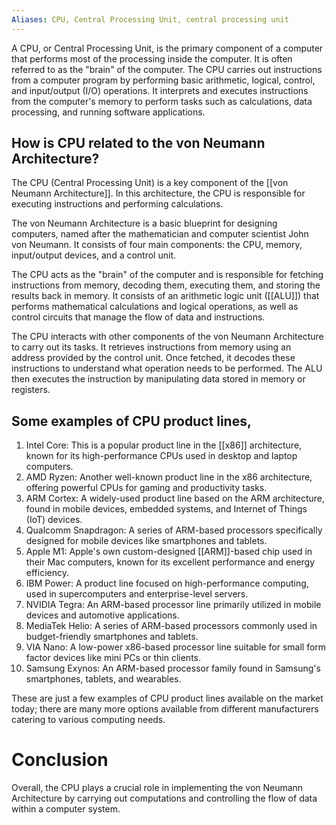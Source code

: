 ```yaml
---
Aliases: CPU, Central Processing Unit, central processing unit
---
```


A CPU, or Central Processing Unit, is the primary component of a computer that performs most of the processing inside the computer. It is often referred to as the "brain" of the computer. The CPU carries out instructions from a computer program by performing basic arithmetic, logical, control, and input/output (I/O) operations. It interprets and executes instructions from the computer's memory to perform tasks such as calculations, data processing, and running software applications.

## How is CPU related to the von Neumann Architecture?

The CPU (Central Processing Unit) is a key component of the [[von Neumann Architecture]]. In this architecture, the CPU is responsible for executing instructions and performing calculations.

The von Neumann Architecture is a basic blueprint for designing computers, named after the mathematician and computer scientist John von Neumann. It consists of four main components: the CPU, memory, input/output devices, and a control unit.

The CPU acts as the "brain" of the computer and is responsible for fetching instructions from memory, decoding them, executing them, and storing the results back in memory. It consists of an arithmetic logic unit ([[ALU]]) that performs mathematical calculations and logical operations, as well as control circuits that manage the flow of data and instructions.

The CPU interacts with other components of the von Neumann Architecture to carry out its tasks. It retrieves instructions from memory using an address provided by the control unit. Once fetched, it decodes these instructions to understand what operation needs to be performed. The ALU then executes the instruction by manipulating data stored in memory or registers.

## Some examples of CPU product lines,

1. Intel Core: This is a popular product line in the [[x86]] architecture, known for its high-performance CPUs used in desktop and laptop computers.
2. AMD Ryzen: Another well-known product line in the x86 architecture, offering powerful CPUs for gaming and productivity tasks.
3. ARM Cortex: A widely-used product line based on the ARM architecture, found in mobile devices, embedded systems, and Internet of Things (IoT) devices.
4. Qualcomm Snapdragon: A series of ARM-based processors specifically designed for mobile devices like smartphones and tablets.
5. Apple M1: Apple's own custom-designed [[ARM]]-based chip used in their Mac computers, known for its excellent performance and energy efficiency.
6. IBM Power: A product line focused on high-performance computing, used in supercomputers and enterprise-level servers.
7. NVIDIA Tegra: An ARM-based processor line primarily utilized in mobile devices and automotive applications.
8. MediaTek Helio: A series of ARM-based processors commonly used in budget-friendly smartphones and tablets.
9. VIA Nano: A low-power x86-based processor line suitable for small form factor devices like mini PCs or thin clients.
10. Samsung Exynos: An ARM-based processor family found in Samsung's smartphones, tablets, and wearables.

These are just a few examples of CPU product lines available on the market today; there are many more options available from different manufacturers catering to various computing needs.


# Conclusion
Overall, the CPU plays a crucial role in implementing the von Neumann Architecture by carrying out computations and controlling the flow of data within a computer system.